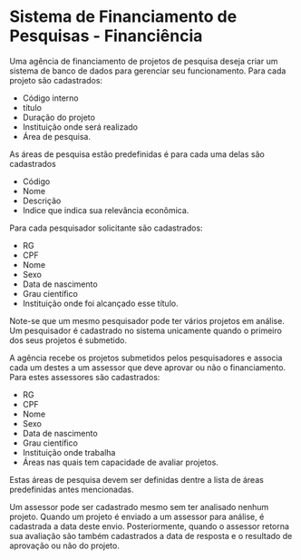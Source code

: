 # Sistema de Financiamento de Pesquisas - Financiência
Uma agência de financiamento de projetos de pesquisa deseja criar um sistema de banco de dados para gerenciar seu funcionamento. Para cada projeto são cadastrados: 
- Código interno 
- título
- Duração do projeto 
- Instituição onde será realizado
- Área de pesquisa. 

As áreas de pesquisa estão predefinidas é para cada uma delas são cadastrados 
- Código 
- Nome 
- Descrição 
- Indice que indica sua relevância econômica. 

Para cada pesquisador solicitante são cadastrados: 
- RG 
- CPF 
- Nome 
- Sexo 
- Data de nascimento 
- Grau científico
- Instituição onde foi alcançado esse título. 

Note-se que um mesmo pesquisador pode ter vários projetos em análise. Um pesquisador é cadastrado no sistema unicamente quando o primeiro dos seus projetos é submetido.

A agência recebe os projetos submetidos pelos pesquisadores e associa cada um destes a um assessor que deve aprovar ou não o financiamento. Para estes assessores são cadastrados: 
- RG 
- CPF 
- Nome 
- Sexo 
- Data de nascimento 
- Grau científico 
- Instituição onde trabalha
- Áreas nas quais tem capacidade de avaliar projetos. 

Estas áreas de pesquisa devem ser definidas dentre a lista de áreas predefinidas antes mencionadas.

Um assessor pode ser cadastrado mesmo sem ter analisado nenhum projeto. Quando um projeto é enviado a um assessor para análise, é cadastrada a data deste envio. Posteriormente, quando o assessor retorna sua avaliação são também cadastrados a data de resposta e o resultado de aprovação ou não do projeto.
